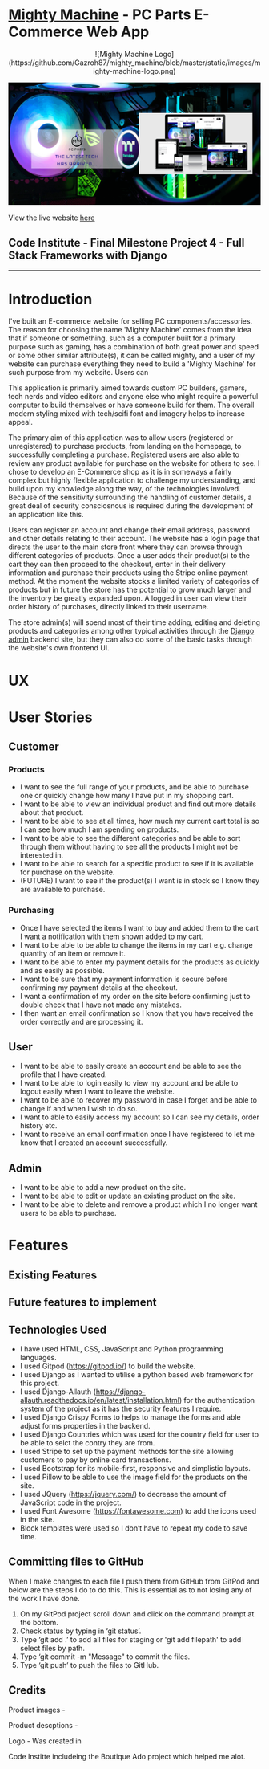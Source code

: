 # [Mighty Machine](https://gazroh87-mighty-machine.herokuapp.com/) - PC Parts E-Commerce Web App

<p align="center">
![Mighty Machine Logo](https://github.com/Gazroh87/mighty_machine/blob/master/static/images/mighty-machine-logo.png)
</p>

![readmeheroimg](readme_files/images/mm-hero-img.png)

View the live website [here](https://gazroh87-mighty-machine.herokuapp.com/)

## Code Institute - Final Milestone Project 4 - Full Stack Frameworks with Django

***

# Introduction

I've built an E-commerce website for selling PC components/accessories. The reason for choosing the name 
'Mighty Machine' comes from the idea that if someone or something, such as a computer built for a primary purpose 
such as gaming, has a combination of both great power and speed or some other similar attribute(s), it can be called 
mighty, and a user of my website can purchase everything they need to build a 'Mighty Machine' for such purpose from 
my website. Users can 

This application is primarily aimed towards custom PC builders, gamers, tech nerds and video editors and anyone else 
who might require a powerful computer to build themselves or have someone build for them. The overall modern styling 
mixed with tech/scifi font and imagery helps to increase appeal.

The primary aim of this application was to allow users (registered or unregistered) to purchase products, from 
landing on the homepage, to successfully completing a purchase. Registered users are also able to review any product 
available for purchase on the website for others to see. I chose to develop an E-Commerce shop as it is in someways a 
fairly complex but highly flexible application to challenge my understanding, and build upon my knowledge along the 
way, of the technologies involved. Because of the sensitivity surrounding the handling of customer details, a great 
deal of security consciosnous is required during the development of an application like this. 

Users can register an account and change their email address, password and other details relating to their account. 
The website has a login page that directs the user to the main store front where they can browse through different 
categories of products. Once a user adds their product(s) to the cart they can then proceed to the checkout, enter in 
their delivery information and purchase their products using the Stripe online payment method. At the moment the 
website stocks a limited variety of categories of products but in future the store has the potential to grow much 
larger and the inventory be greatly expanded upon. A logged in user can view their order history of purchases, directly 
linked to their username.

The store admin(s) will spend most of their time adding, editing and deleting products and categories among other 
typical activities through the [Django admin](https://docs.djangoproject.com/en/3.2/ref/contrib/admin/) backend site,
but they can also do some of the basic tasks through the website's own frontend UI.


# UX


# User Stories
## Customer
### Products
*	I want to see the full range of your products, and be able to purchase one or quickly change how many I have put 
in my shopping cart.
*	I want to be able to view an individual product and find out more details about that product.
*	I want to be able to see at all times, how much my current cart total is so I can see how much I am spending on 
products.
*	I want to be able to see the different categories and be able to sort through them without having to see all the 
products I might not be interested in.
*	I want to be able to search for a specific product to see if it is available for purchase on the website.
*	(FUTURE) I want to see if the product(s) I want is in stock so I know they are available to purchase.

### Purchasing
*	Once I have selected the items I want to buy and added them to the cart I want a notification with them shown 
added to my cart.
*	I want to be able to be able to change the items in my cart e.g. change quantity of an item or remove it.
*	I want to be able to enter my payment details for the products as quickly and as easily as possible.
*	I want to be sure that my payment information is secure before confirming my payment details at the checkout.
*	I want a confirmation of my order on the site before confirming just to double check that I have not made any 
mistakes.
*	I then want an email confirmation so I know that you have received the order correctly and are processing it.

## User
*	I want to be able to easily create an account and be able to see the profile that I have created.
*	I want to be able to login easily to view my account and be able to logout easily when I want to leave the 
website.
*	I want to be able to recover my password in case I forget and be able to change if and when I wish to do so.
*	I want to able to easily access my account so I can see my details, order history etc.
*	I want to receive an email confirmation once I have registered to let me know that I created an account 
successfully.

## Admin
*	I want to be able to add a new product on the site.
*	I want to be able to edit or update an existing product on the site.
*	I want to be able to delete and remove a product which I no longer want users to be able to purchase.


# Features
## Existing Features


## Future features to implement


## Technologies Used
* I have used HTML, CSS, JavaScript and Python programming languages.
* I used Gitpod (https://gitpod.io/) to build the website.
* I used Django as I wanted to utilise a python based web framework for this project.
* I used Django-Allauth (https://django-allauth.readthedocs.io/en/latest/installation.html) for the authentication system of the project as it has the security features I require.
* I used Django Crispy Forms to helps to manage the forms and able adjust forms properties in the backend.
* I used Django Countries which was used for the country field for user to be able to selct the contry they are from.
* I used Stripe to set up the payment methods for the site allowing customers to pay by online card transactions.
* I used Bootstrap for its mobile-first, responsive and simplistic layouts.
* I used Pillow to be able to use the image field for the products on the site.
* I used JQuery (https://jquery.com/) to decrease the amount of JavaScript code in the project.
* I used Font Awesome (https://fontawesome.com) to add the icons used in the site.
* Block templates were used so I don’t have to repeat my code to save time.


## Committing files to GitHub
When I make changes to each file I push them from GitHub from GitPod and below are the steps I do to do this. This is essential as to not losing any of the work I have done.
1.	On my GitPod project scroll down and click on the command prompt at the bottom.
2. Check status by typing in ‘git status’.
3.	Type ‘git add .’ to add all files for staging or 'git add filepath' to add select files by path.
4.	Type ‘git commit -m "Message" to commit the files.
5.	Type ‘git push’ to push the files to GitHub.


## Credits
Product images - 

Product descptions - 

Logo - Was created in 

Code Institte includeing the Boutique Ado project which helped me alot.